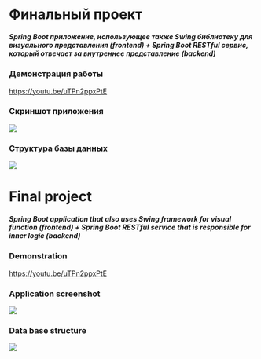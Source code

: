 # Финальный проект
##### Spring Boot приложение, использующее также Swing библиотеку для визуального представления (frontend) + Spring Boot RESTful сервис, который отвечает за внутреннее представление (backend)  

### Демонстрация работы
https://youtu.be/uTPn2ppxPtE

### Скриншот приложения
![](https://github.com/beryanow/java_optimization_labs/blob/master/Final%20Project%20(Restful%20Book%20Library)/screenshots/Снимок%20экрана%202020-12-12%20в%2017.12.08.png?raw=true)

### Структура базы данных
![](https://github.com/beryanow/java_optimization_labs/blob/master/Final%20Project%20(Restful%20Book%20Library)/screenshots/database.png?raw=true)

# Final project
##### Spring Boot application that also uses Swing framework for visual function (frontend) + Spring Boot RESTful service that is responsible for inner logic (backend)  

### Demonstration
https://youtu.be/uTPn2ppxPtE

### Application screenshot
![](https://github.com/beryanow/java_optimization_labs/blob/master/Final%20Project%20(Restful%20Book%20Library)/screenshots/Снимок%20экрана%202020-12-12%20в%2017.12.08.png?raw=true)

### Data base structure
![](https://github.com/beryanow/java_optimization_labs/blob/master/Final%20Project%20(Restful%20Book%20Library)/screenshots/database.png?raw=true)

